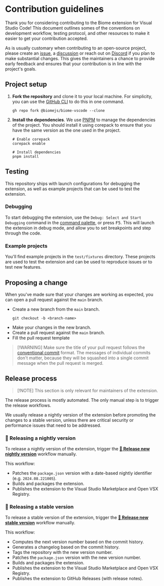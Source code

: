 # Contribution guidelines

Thank you for considering contributing to the Biome extension for Visual Studio
Code! This document outlines somes of the conventions on development workflow,
testing protocol, and other resources to make it easier to get your contribution
accepted.

As is usually customary when contributing to an open-source project, please
create an [issue], a [discussion] or reach out on [Discord] if you plan to make
substantial changes. This gives the maintainers a chance to provide early
feedback and ensures that your contribution is in line with the project's goals.

[issue]: https://github.com/biomejs/biome-vscode/issues
[discussion]: https://github.com/biomejs/biome-vscode/discussions
[Discord]: https://discord.gg/BypW39g6Yc

## Project setup

1. **Fork the repository** and clone it to your local machine. For simplicity,
   you can use the [GitHub CLI] to do this in one command.

    ```shell
    gh repo fork @biomejs/biome-vscode --clone
    ```

2. **Install the dependencies**. We use [PNPM] to manage the dependencies of the
   project. You should install it using corepack to ensure that you have the
   same version as the one used in the project.

    ```shell
    # Enable corepack
    corepack enable
    
    # Install dependencies
    pnpm install
    ```

## Testing

This repository ships with launch configurations for debugging the extension, as
well as example projects that can be used to test the extension.

### Debugging

To start debugging the extension, use the `Debug: Select and Start Debugging`
command in the [command palette], or press <kbd>F5</kbd>. This will launch the extension
in debug mode, and allow you to set breakpoints and step through the code.

[command palette]:
	https://code.visualstudio.com/docs/getstarted/userinterface#_command-palette

### Example projects

You'll find example projects in the `test/fixtures` directory. These projects
are used to test the extension and can be used to reproduce issues or to test
new features.

## Proposing a change

When you've made sure that your changes are working as expected, you can open a
pull request against the `main` branch.

-   Create a new branch from the `main` branch.
    ```shell
    git checkout -b <branch-name>
    ```
-   Make your changes in the new branch.
-   Create a pull request against the `main` branch.
-   Fill the pull request template

> [!WARNING] Make sure the title of your pull request follows the
> [conventional commit](https://www.conventionalcommits.org/en/v1.0.0/) format.
> The messages of individual commits don't matter, because they will be squashed
> into a single commit message when the pull request is merged.

## Release process

> [!NOTE] This section is only relevant for maintainers of the extension.

The release process is mostly automated. The only manual step is to trigger the
release workflows.

We usually release a nightly version of the extension before promoting the
changes to a stable version, unless there are critical security or performance
issues that need to be addressed.

### 🌙 Releasing a nightly version

To release a nightly version of the extension, trigger the
[**🌙 Release new nightly version**](https://github.com/biomejs/biome-vscode/actions/workflows/release-nightly.yaml)
workflow manually.

This workflow:

-   Patches the `package.json` version with a date-based nightly identifier
    (e.g. `2024.08.221005`).
-   Builds and packages the extension.
-   Publishes the extension to the Visual Studio Marketplace and Open VSX
    Registry.

[GitHub CLI]: https://cli.github.com/
[PNPM]: https://pnpm.io/

### 🚀 Releasing a stable version

To release a stable version of the extension, trigger the
[**🚀 Release new stable version**](https://github.com/biomejs/biome-vscode/actions/workflows/release-stable.yaml)
workflow manually.

This workflow:

-   Computes the next version number based on the commit history.
-   Generates a changelog based on the commit history.
-   Tags the repository with the new version number.
-   Patches the `package.json` version with the new version number.
-   Builds and packages the extension.
-   Publishes the extension to the Visual Studio Marketplace and Open VSX
    Registry.
-   Publishes the extension to GitHub Releases (with release notes).
